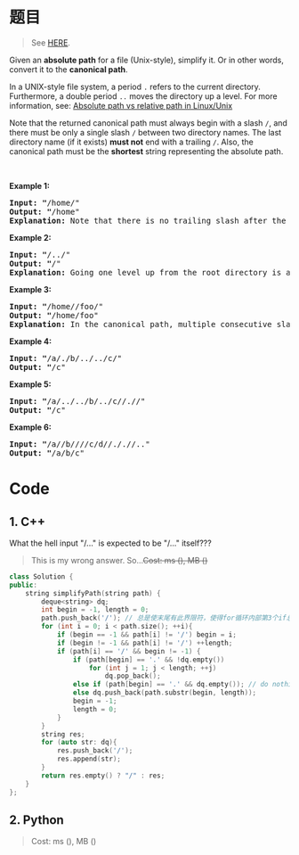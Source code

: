 # 题目

> See [HERE](https://leetcode.com/problems/simplify-path/).

<div><p>Given an <strong>absolute path</strong> for a file (Unix-style), simplify it. Or in other words, convert it to the <strong>canonical path</strong>.</p>

<p>In a UNIX-style file system, a period <code>.</code>&nbsp;refers to the current directory. Furthermore, a double period <code>..</code>&nbsp;moves the directory up a level. For more information, see:&nbsp;<a href="https://www.linuxnix.com/abslute-path-vs-relative-path-in-linuxunix/" target="_blank">Absolute path&nbsp;vs&nbsp;relative&nbsp;path&nbsp;in&nbsp;Linux/Unix</a></p>

<p>Note that the returned canonical path must always begin&nbsp;with a slash <code>/</code>, and there must be only a single slash <code>/</code>&nbsp;between two directory names.&nbsp;The last directory name (if it exists) <b>must not</b>&nbsp;end with a trailing <code>/</code>. Also, the canonical path must be the <strong>shortest</strong> string&nbsp;representing the absolute path.</p>

<p>&nbsp;</p>

<p><strong>Example 1:</strong></p>

<pre><strong>Input: "</strong><span id="example-input-1-1">/home/"</span>
<strong>Output: "</strong><span id="example-output-1">/home"
<strong>Explanation:</strong> Note that there is no trailing slash after the last directory name.</span>
</pre>

<p><strong>Example 2:</strong></p>

<pre><strong>Input: "</strong><span id="example-input-1-1">/../"</span>
<strong>Output: "</strong><span id="example-output-1">/"</span>
<strong>Explanation:</strong> Going one level up from the root directory is a no-op, as the root level is the highest level you can go.
</pre>

<p><strong>Example 3:</strong></p>

<pre><strong>Input: "</strong><span id="example-input-1-1">/home//foo/"</span>
<strong>Output: "</strong><span id="example-output-1">/home/foo"</span>
<strong>Explanation: </strong>In the canonical path, multiple consecutive slashes are replaced by a single one.
</pre>

<p><strong>Example 4:</strong></p>

<pre><strong>Input: "</strong><span id="example-input-1-1">/a/./b/../../c/"</span>
<strong>Output: "</strong><span id="example-output-1">/c"</span>
</pre>

<p><strong>Example 5:</strong></p>

<pre><strong>Input: "</strong><span id="example-input-1-1">/a/../../b/../c//.//"</span>
<strong>Output: "</strong><span id="example-output-1">/c"</span>
</pre>

<p><strong>Example 6:</strong></p>

<pre><strong>Input: "</strong><span id="example-input-1-1">/a//b////c/d//././/.."</span>
<strong>Output: "</strong><span id="example-output-1">/a/b/c"</span>
</pre>
</div>

# Code

## 1. C++

What the hell input "/..." is expected to be "/..." itself???

> This is my wrong answer. So...~~Cost: ms (), MB ()~~

```C++
class Solution {
public:
    string simplifyPath(string path) {
        deque<string> dq;
        int begin = -1, length = 0;
        path.push_back('/'); // 总是使末尾有此界限符，使得for循环内部第3个if总能有机会执行
        for (int i = 0; i < path.size(); ++i){
            if (begin == -1 && path[i] != '/') begin = i;
            if (begin != -1 && path[i] != '/') ++length;
            if (path[i] == '/' && begin != -1) {
                if (path[begin] == '.' && !dq.empty())
                    for (int j = 1; j < length; ++j)
                        dq.pop_back();
                else if (path[begin] == '.' && dq.empty()); // do nothing
                else dq.push_back(path.substr(begin, length));
                begin = -1;
                length = 0;
            }
        }
        string res;
        for (auto str: dq){
            res.push_back('/');
            res.append(str);
        }
        return res.empty() ? "/" : res;
    }
};
```

## 2. Python

> Cost: ms (), MB ()

```python

```
